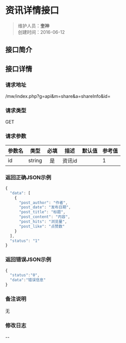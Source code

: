 # 资讯详情接口
>维护人员：**奎神**  
>创建时间：2016-06-12

## 接口简介


## 接口详情

### 请求地址
/mw/index.php?g=api&m=share&a=shareInfo&id=

### 请求类型
GET

### 请求参数
| 参数名 | 类型   | 必填 | 描述   | 默认值 | 参考值 |
| --- | :---: | :---: | --- | --- |---|
| id | string | 是   | 资讯id ||1|
### 返回正确JSON示例
```javascript
{
  "data": [
    {
      "post_author": "作者",
      "post_date": "发布日期",
      "post_title": "标题",
      "post_content": "内容",
      "post_hits": "浏览量",
      "post_like": "点赞数"
    }
  ],
  "status": "1"
}
```
### 返回错误JSON示例
```javascript
{
  "status":"0",
  "data":"错误信息"
}
```

### 备注说明
无

### 修改日志
--

